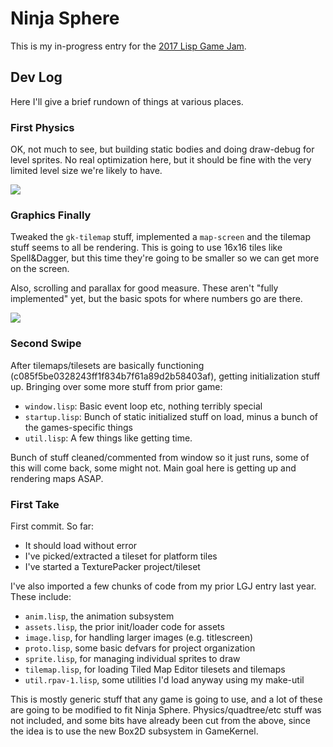 # Ninja Sphere

This is my in-progress entry for the [2017 Lisp Game
Jam](https://itch.io/jam/lisp-game-jam-2017-easy-mode).

## Dev Log

Here I'll give a brief rundown of things at various places.

### First Physics

OK, not much to see, but building static bodies and doing draw-debug
for level sprites.  No real optimization here, but it should be fine
with the very limited level size we're likely to have.

<img src="http://ogmo.mephle.net/ninja-sphere/level_static.png">

### Graphics Finally

Tweaked the `gk-tilemap` stuff, implemented a `map-screen` and the
tilemap stuff seems to all be rendering.  This is going to use 16x16
tiles like Spell&Dagger, but this time they're going to be smaller so we can get more on the screen.

Also, scrolling and parallax for good measure.  These aren't "fully implemented" yet, but the basic spots for where numbers go are there.

<img src="http://ogmo.mephle.net/ninja-sphere/parallax_small.gif">

### Second Swipe

After tilemaps/tilesets are basically functioning
(c085f5be0328243ff1f834b7f61a89d2b58403af), getting initialization
stuff up.  Bringing over some more stuff from prior game:

  * `window.lisp`: Basic event loop etc, nothing terribly special
  * `startup.lisp`: Bunch of static initialized stuff on load, minus a
    bunch of the games-specific things
  * `util.lisp`: A few things like getting time.

Bunch of stuff cleaned/commented from window so it just runs, some of
this will come back, some might not.  Main goal here is getting up and
rendering maps ASAP.

### First Take

First commit. So far:

  * It should load without error
  * I've picked/extracted a tileset for platform tiles
  * I've started a TexturePacker project/tileset

I've also imported a few chunks of code from my prior LGJ entry last
year.  These include:

  * `anim.lisp`, the animation subsystem
  * `assets.lisp`, the prior init/loader code for assets
  * `image.lisp`, for handling larger images (e.g. titlescreen)
  * `proto.lisp`, some basic defvars for project organization
  * `sprite.lisp`, for managing individual sprites to draw
  * `tilemap.lisp`, for loading Tiled Map Editor tilesets and tilemaps
  * `util.rpav-1.lisp`, some utilities I'd load anyway using my make-util

This is mostly generic stuff that any game is going to use, and a lot
of these are going to be modified to fit Ninja Sphere.
Physics/quadtree/etc stuff was not included, and some bits have
already been cut from the above, since the idea is to use the new
Box2D subsystem in GameKernel.
